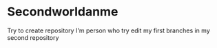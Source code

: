 # Secondworldanme
Try to create repository 
I'm person who try edit my first branches in my second repository 
